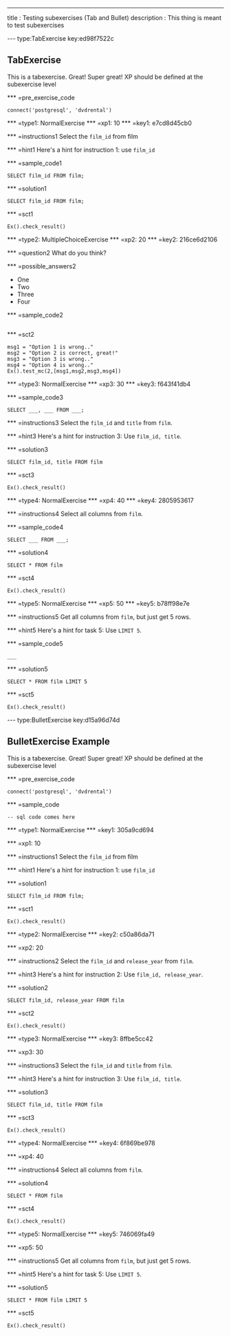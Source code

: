 ---
title       : Testing subexercises (Tab and Bullet)
description : This thing is meant to test subexercises

--- type:TabExercise key:ed98f7522c
## TabExercise

This is a tabexercise. Great! Super great!
XP should be defined at the subexercise level

*** =pre_exercise_code
```{python}
connect('postgresql', 'dvdrental')
```

*** =type1: NormalExercise
*** =xp1: 10
*** =key1: e7cd8d45cb0

*** =instructions1
Select the `film_id` from film

*** =hint1
Here's a hint for instruction 1: use `film_id`

*** =sample_code1
```{sql}
SELECT film_id FROM film;
```

*** =solution1
```{sql}
SELECT film_id FROM film;
```

*** =sct1
```{python}
Ex().check_result()
```

*** =type2: MultipleChoiceExercise
*** =xp2: 20
*** =key2: 216ce6d2106

*** =question2
What do you think?

*** =possible_answers2
- One
- Two
- Three
- Four

*** =sample_code2
```{sql}
```

*** =sct2
```{python}
msg1 = "Option 1 is wrong.."
msg2 = "Option 2 is correct, great!"
msg3 = "Option 3 is wrong.."
msg4 = "Option 4 is wrong.."
Ex().test_mc(2,[msg1,msg2,msg3,msg4])
```

*** =type3: NormalExercise
*** =xp3: 30
*** =key3: f643f41db4

*** =sample_code3
```{sql}
SELECT ___, ___ FROM ___;
```

*** =instructions3
Select the `film_id` and `title` from `film`.

*** =hint3
Here's a hint for instruction 3: Use `film_id, title`.

*** =solution3
```{sql}
SELECT film_id, title FROM film
```

*** =sct3
```{python}
Ex().check_result()
```

*** =type4: NormalExercise
*** =xp4: 40
*** =key4: 2805953617

*** =instructions4
Select all columns from `film`.

*** =sample_code4
```{sql}
SELECT ___ FROM ___;
```

*** =solution4
```{sql}
SELECT * FROM film
```

*** =sct4
```{python}
Ex().check_result()
```

*** =type5: NormalExercise
*** =xp5: 50
*** =key5: b78ff98e7e

*** =instructions5
Get all columns from `film`, but just get 5 rows.

*** =hint5
Here's a hint for task 5: Use `LIMIT 5`.

*** =sample_code5
```{sql}
___
```

*** =solution5
```{sql}
SELECT * FROM film LIMIT 5
```

*** =sct5
```{python}
Ex().check_result()
```


--- type:BulletExercise key:d15a96d74d
## BulletExercise Example

This is a tabexercise. Great! Super great!
XP should be defined at the subexercise level

*** =pre_exercise_code
```{python}
connect('postgresql', 'dvdrental')
```

*** =sample_code
```{sql}
-- sql code comes here
```

*** =type1: NormalExercise
*** =key1: 305a9cd694

*** =xp1: 10

*** =instructions1
Select the `film_id` from film

*** =hint1
Here's a hint for instruction 1: use `film_id`

*** =solution1
```{sql}
SELECT film_id FROM film;
```

*** =sct1
```{python}
Ex().check_result()
```

*** =type2: NormalExercise
*** =key2: c50a86da71

*** =xp2: 20

*** =instructions2
Select the `film_id` and `release_year` from `film`.

*** =hint3
Here's a hint for instruction 2: Use `film_id, release_year`.

*** =solution2
```{sql}
SELECT film_id, release_year FROM film
```

*** =sct2
```{python}
Ex().check_result()
```

*** =type3: NormalExercise
*** =key3: 8ffbe5cc42

*** =xp3: 30

*** =instructions3
Select the `film_id` and `title` from `film`.

*** =hint3
Here's a hint for instruction 3: Use `film_id, title`.

*** =solution3
```{sql}
SELECT film_id, title FROM film
```

*** =sct3
```{python}
Ex().check_result()
```

*** =type4: NormalExercise
*** =key4: 6f869be978

*** =xp4: 40


*** =instructions4
Select all columns from `film`.

*** =solution4
```{sql}
SELECT * FROM film
```

*** =sct4
```{python}
Ex().check_result()
```

*** =type5: NormalExercise
*** =key5: 746069fa49

*** =xp5: 50

*** =instructions5
Get all columns from `film`, but just get 5 rows.

*** =hint5
Here's a hint for task 5: Use `LIMIT 5`.

*** =solution5
```{sql}
SELECT * FROM film LIMIT 5
```

*** =sct5
```{python}
Ex().check_result()
```

